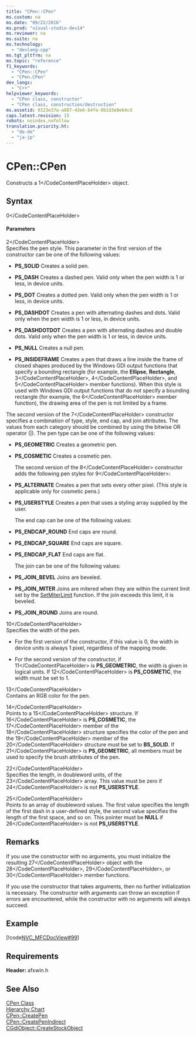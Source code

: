 ```yaml
---
title: "CPen::CPen"
ms.custom: na
ms.date: "09/22/2016"
ms.prod: "visual-studio-dev14"
ms.reviewer: na
ms.suite: na
ms.technology: 
  - "devlang-cpp"
ms.tgt_pltfrm: na
ms.topic: "reference"
f1_keywords: 
  - "CPen::CPen"
  - "CPen.CPen"
dev_langs: 
  - "C++"
helpviewer_keywords: 
  - "CPen class, constructor"
  - "CPen class, construction/destruction"
ms.assetid: 8323e37a-a887-43e6-b4fe-0b1d3e8e64cd
caps.latest.revision: 15
robots: noindex,nofollow
translation.priority.ht: 
  - "de-de"
  - "ja-jp"
---
```

# CPen::CPen
Constructs a <CodeContentPlaceHolder>1\</CodeContentPlaceHolder> object.  
  
## Syntax  
  
<CodeContentPlaceHolder>0\</CodeContentPlaceHolder>  
#### Parameters  
 <CodeContentPlaceHolder>2\</CodeContentPlaceHolder>  
 Specifies the pen style. This parameter in the first version of the constructor can be one of the following values:  
  
-   **PS_SOLID** Creates a solid pen.  
  
-   **PS_DASH** Creates a dashed pen. Valid only when the pen width is 1 or less, in device units.  
  
-   **PS_DOT** Creates a dotted pen. Valid only when the pen width is 1 or less, in device units.  
  
-   **PS_DASHDOT** Creates a pen with alternating dashes and dots. Valid only when the pen width is 1 or less, in device units.  
  
-   **PS_DASHDOTDOT** Creates a pen with alternating dashes and double dots. Valid only when the pen width is 1 or less, in device units.  
  
-   **PS_NULL** Creates a null pen.  
  
-   **PS_INSIDEFRAME** Creates a pen that draws a line inside the frame of closed shapes produced by the Windows GDI output functions that specify a bounding rectangle (for example, the **Ellipse**, **Rectangle**, <CodeContentPlaceHolder>3\</CodeContentPlaceHolder>, <CodeContentPlaceHolder>4\</CodeContentPlaceHolder>, and <CodeContentPlaceHolder>5\</CodeContentPlaceHolder> member functions). When this style is used with Windows GDI output functions that do not specify a bounding rectangle (for example, the <CodeContentPlaceHolder>6\</CodeContentPlaceHolder> member function), the drawing area of the pen is not limited by a frame.  
  
 The second version of the <CodeContentPlaceHolder>7\</CodeContentPlaceHolder> constructor specifies a combination of type, style, end cap, and join attributes. The values from each category should be combined by using the bitwise OR operator (&#124;). The pen type can be one of the following values:  
  
-   **PS_GEOMETRIC** Creates a geometric pen.  
  
-   **PS_COSMETIC** Creates a cosmetic pen.  
  
     The second version of the <CodeContentPlaceHolder>8\</CodeContentPlaceHolder> constructor adds the following pen styles for <CodeContentPlaceHolder>9\</CodeContentPlaceHolder>:  
  
-   **PS_ALTERNATE** Creates a pen that sets every other pixel. (This style is applicable only for cosmetic pens.)  
  
-   **PS_USERSTYLE** Creates a pen that uses a styling array supplied by the user.  
  
     The end cap can be one of the following values:  
  
-   **PS_ENDCAP_ROUND** End caps are round.  
  
-   **PS_ENDCAP_SQUARE** End caps are square.  
  
-   **PS_ENDCAP_FLAT** End caps are flat.  
  
     The join can be one of the following values:  
  
-   **PS_JOIN_BEVEL** Joins are beveled.  
  
-   **PS_JOIN_MITER** Joins are mitered when they are within the current limit set by the [SetMiterLimit](http://msdn.microsoft.com/library/windows/desktop/dd145076) function. If the join exceeds this limit, it is beveled.  
  
-   **PS_JOIN_ROUND** Joins are round.  
  
 <CodeContentPlaceHolder>10\</CodeContentPlaceHolder>  
 Specifies the width of the pen.  
  
-   For the first version of the constructor, if this value is 0, the width in device units is always 1 pixel, regardless of the mapping mode.  
  
-   For the second version of the constructor, if <CodeContentPlaceHolder>11\</CodeContentPlaceHolder> is **PS_GEOMETRIC**, the width is given in logical units. If <CodeContentPlaceHolder>12\</CodeContentPlaceHolder> is **PS_COSMETIC**, the width must be set to 1.  
  
 <CodeContentPlaceHolder>13\</CodeContentPlaceHolder>  
 Contains an RGB color for the pen.  
  
 <CodeContentPlaceHolder>14\</CodeContentPlaceHolder>  
 Points to a <CodeContentPlaceHolder>15\</CodeContentPlaceHolder> structure. If <CodeContentPlaceHolder>16\</CodeContentPlaceHolder> is **PS_COSMETIC**, the <CodeContentPlaceHolder>17\</CodeContentPlaceHolder> member of the <CodeContentPlaceHolder>18\</CodeContentPlaceHolder> structure specifies the color of the pen and the <CodeContentPlaceHolder>19\</CodeContentPlaceHolder> member of the <CodeContentPlaceHolder>20\</CodeContentPlaceHolder> structure must be set to **BS_SOLID**. If <CodeContentPlaceHolder>21\</CodeContentPlaceHolder> is **PS_GEOMETRIC**, all members must be used to specify the brush attributes of the pen.  
  
 <CodeContentPlaceHolder>22\</CodeContentPlaceHolder>  
 Specifies the length, in doubleword units, of the <CodeContentPlaceHolder>23\</CodeContentPlaceHolder> array. This value must be zero if <CodeContentPlaceHolder>24\</CodeContentPlaceHolder> is not **PS_USERSTYLE**.  
  
 <CodeContentPlaceHolder>25\</CodeContentPlaceHolder>  
 Points to an array of doubleword values. The first value specifies the length of the first dash in a user-defined style, the second value specifies the length of the first space, and so on. This pointer must be **NULL** if <CodeContentPlaceHolder>26\</CodeContentPlaceHolder> is not **PS_USERSTYLE**.  
  
## Remarks  
 If you use the constructor with no arguments, you must initialize the resulting <CodeContentPlaceHolder>27\</CodeContentPlaceHolder> object with the <CodeContentPlaceHolder>28\</CodeContentPlaceHolder>, <CodeContentPlaceHolder>29\</CodeContentPlaceHolder>, or <CodeContentPlaceHolder>30\</CodeContentPlaceHolder> member functions.  
  
 If you use the constructor that takes arguments, then no further initialization is necessary. The constructor with arguments can throw an exception if errors are encountered, while the constructor with no arguments will always succeed.  
  
## Example  
 [!code[NVC_MFCDocView#99](../vs140/codesnippet/CPP/cpen--cpen_1.cpp)]  
  
## Requirements  
 **Header:** afxwin.h  
  
## See Also  
 [CPen Class](../vs140/cpen-class.md)   
 [Hierarchy Chart](../vs140/hierarchy-chart.md)   
 [CPen::CreatePen](../vs140/cpen--createpen.md)   
 [CPen::CreatePenIndirect](../vs140/cpen--createpenindirect.md)   
 [CGdiObject::CreateStockObject](../vs140/cgdiobject--createstockobject.md)